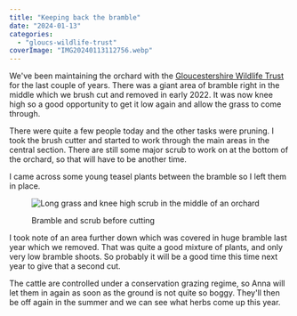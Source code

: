 ```yaml
---
title: "Keeping back the bramble"
date: "2024-01-13"
categories: 
  - "gloucs-wildlife-trust"
coverImage: "IMG20240113112756.webp"
---
```


We've been maintaining the orchard with the [Gloucestershire Wildlife Trust](https://www.gloucestershirewildlifetrust.co.uk/volunteer) for the last couple of years. There was a giant area of bramble right in the middle which we brush cut and removed in early 2022. It was now knee high so a good opportunity to get it low again and allow the grass to come through.

There were quite a few people today and the other tasks were pruning. I took the brush cutter and started to work through the main areas in the central section. There are still some major scrub to work on at the bottom of the orchard, so that will have to be another time.

I came across some young teasel plants between the bramble so I left them in place.

<figure>

![Long grass and knee high scrub in the middle of an orchard](images/IMG20240113112803-1024x768.webp)

<figcaption>

Bramble and scrub before cutting

</figcaption>

</figure>

I took note of an area further down which was covered in huge bramble last year which we removed. That was quite a good mixture of plants, and only very low bramble shoots. So probably it will be a good time this time next year to give that a second cut.

The cattle are controlled under a conservation grazing regime, so Anna will let them in again as soon as the ground is not quite so boggy. They'll then be off again in the summer and we can see what herbs come up this year.
